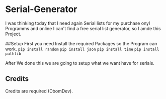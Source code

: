 # Serial-Generator
I was thinking today that I need again Serial lists for my purchase onyl Programms and online I can't find a free serial list generator, so I amde this Project.

##Setup
First you need Install the required Packages so the Program can work.
`pip install random`
`pip install json`
`pip install time`
`pip install pathlib`

After We done this we are going to setup what we want have for serials.

## Credits
Credits are required (DbomDev).
